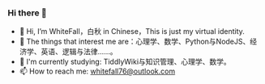 ### Hi there 👋
<!---
Zacharia2/Zacharia2 is a ✨ special ✨ repository because its `README.md` (this file) appears on your GitHub profile.
You can click the Preview link to take a look at your changes.
--->

- 👋 Hi, I’m WhiteFall，白秋 in Chinese，This is just my virtual identity.
- 👀 The things that interest me are：心理学、数学、Python与NodeJS、经济学、英语、逻辑与法律……。
- 🌱 I'm currently studying: TiddlyWiki与知识管理、心理学、数学。
- 📫 How to reach me: whitefall76@outlook.com
